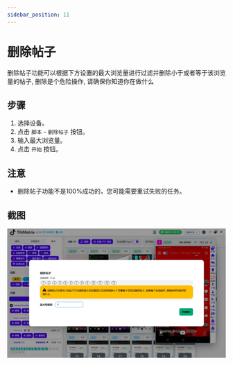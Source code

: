```yaml
---
sidebar_position: 11
---
```


# 删除帖子

删除帖子功能可以根据下方设置的最大浏览量进行过滤并删除小于或者等于该浏览量的帖子, 删除是个危险操作, 请确保你知道你在做什么

## 步骤

1. 选择设备。
2. 点击 `脚本` - `删除帖子` 按钮。
3. 输入最大浏览量。
4. 点击 `开始` 按钮。

## 注意

* 删除帖子功能不是100%成功的，您可能需要重试失败的任务。

## 截图

![删除帖子](../img/delete-post.webp)
